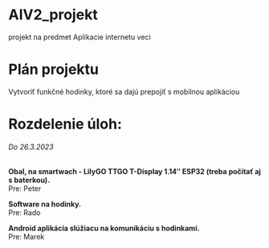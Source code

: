# AIV2_projekt
projekt na predmet Aplikacie internetu veci

# Plán projektu
Vytvoriť funkčné hodinky, ktoré sa dajú prepojiť s mobilnou aplikáciou

# Rozdelenie úloh:

###### Do 26.3.2023

 **Obal, na smartwach - LilyGO TTGO T-Display 1.14″ ESP32 (treba počítať aj s baterkou).**\
 Pre: Peter

 **Software na hodinky.**\
 Pre: Rado

 **Android aplikácia slúžiacu na komunikáciu s hodinkami.**\
 Pre: Marek

